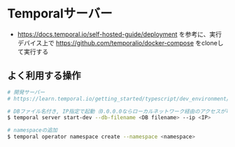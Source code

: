 # Temporalサーバー

- https://docs.temporal.io/self-hosted-guide/deployment を参考に、実行デバイス上で https://github.com/temporalio/docker-compose をcloneして実行する

## よく利用する操作

```sh
# 開発サーバー
# https://learn.temporal.io/getting_started/typescript/dev_environment/

# DBファイル名付き, IP指定で起動（0.0.0.0ならローカルネットワーク経由のアクセスが可能）
$ temporal server start-dev --db-filename <DB filename> --ip <IP>

# namespaceの追加
$ temporal operator namespace create --namespace <namespace>
```
